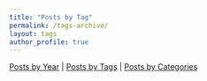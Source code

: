 ```yaml
---
title: "Posts by Tag"
permalink: /tags-archive/
layout: tags
author_profile: true
---
```



[Posts by Year](/blog/year-archive/) | [Posts by Tags](/blog/tags/) | [Posts by Categories](/blog/categories/)
